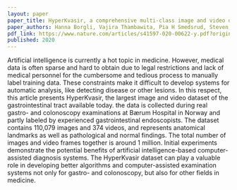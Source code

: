 ```yaml
---
layout: paper
paper_title: HyperKvasir, a comprehensive multi-class image and video dataset for gastrointestinal endoscopy
paper_authors: Hanna Borgli, Vajira Thambawita, Pia H Smedsrud, Steven Hicks, Debesh Jha, Sigrun L Eskeland, Kristin Ranheim Randel, Konstantin Pogorelov, Mathias Lux, Duc Tien Dang Nguyen, Dag Johansen, Carsten Griwodz, Håkon K Stensland, Enrique Garcia-Ceja, Peter T Schmidt, Hugo L Hammer, Michael A Riegler, Pål Halvorsen, Thomas de Lange
pdf_link: https://www.nature.com/articles/s41597-020-00622-y.pdf?origin=ppub
published: 2020
---
```


Artificial intelligence is currently a hot topic in medicine. However, 
medical data is often sparse and hard to obtain due to legal restrictions and lack of 
medical personnel for the cumbersome and tedious process to manually label training data. 
These constraints make it difficult to develop systems for automatic analysis, like detecting disease or other lesions. 
In this respect, this article presents HyperKvasir, the largest image and video dataset of the gastrointestinal tract available today. 
the data is collected during real gastro- and colonoscopy examinations at Bærum Hospital in Norway and partly labeled by experienced 
gastrointestinal endoscopists. The dataset contains 110,079 images and 374 videos, and represents anatomical landmarks as well as 
pathological and normal findings. The total number of images and video frames together is around 1 million. Initial experiments 
demonstrate the potential benefits of artificial intelligence-based computer-assisted diagnosis systems. The HyperKvasir dataset 
can play a valuable role in developing better algorithms and computer-assisted examination systems not only for gastro- and colonoscopy, 
but also for other fields in medicine.
